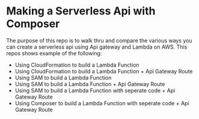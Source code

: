 # Making a Serverless Api with Composer

The purpose of this repo is to walk thru and compare the various ways you can create
a serverless api using Api gateway and Lambda on AWS. This repos shows example of the following:

-   Using CloudFormation to build a Lambda Function
-   Using CloudFormation to build a Lambda Function + Api Gateway Route
-   Using SAM to build a Lambda Function
-   Using SAM to build a Lambda Function + Api Gateway Route
-   Using SAM to build a Lambda Function with seperate code + Api Gateway Route
-   Using Composer to build a Lambda Function with seperate code + Api Gateway Route
